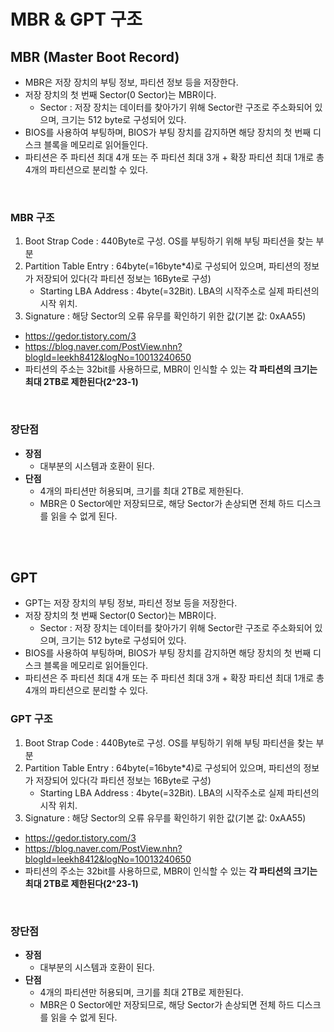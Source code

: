 # MBR & GPT 구조


## MBR (Master Boot Record)
* MBR은 저장 장치의 부팅 정보, 파티션 정보 등을 저장한다.
* 저장 장치의 첫 번째 Sector(0 Sector)는 MBR이다.
    * Sector : 저장 장치는 데이터를 찾아가기 위해 Sector란 구조로 주소화되어 있으며, 크기는 512 byte로 구성되어 있다.
* BIOS를 사용하여 부팅하며, BIOS가 부팅 장치를 감지하면 해당 장치의 첫 번째 디스크 블록을 메모리로 읽어들인다.
* 파티션은 주 파티션 최대 4개 또는 주 파티션 최대 3개 + 확장 파티션 최대 1개로 총 4개의 파티션으로 분리할 수 있다.
</br>

### MBR 구조
1. Boot Strap Code : 440Byte로 구성. OS를 부팅하기 위해 부팅 파티션을 찾는 부분
2. Partition Table Entry : 64byte(=16byte*4)로 구성되어 있으며, 파티션의 정보가 저장되어 있다(각 파티션 정보는 16Byte로 구성)
    * Starting LBA Address : 4byte(=32Bit). LBA의 시작주소로 실제 파티션의 시작 위치.
3. Signature : 해당 Sector의 오류 유무를 확인하기 위한 값(기본 값: 0xAA55)
* https://gedor.tistory.com/3
* https://blog.naver.com/PostView.nhn?blogId=leekh8412&logNo=10013240650
* 파티션의 주소는 32bit를 사용하므로, MBR이 인식할 수 있는 __각 파티션의 크기는 최대 2TB로 제한된다(2^23-1)__
</br>


### 장단점
* __장점__
    * 대부분의 시스템과 호환이 된다.
* __단점__
    * 4개의 파티션만 허용되며, 크기를 최대 2TB로 제한된다.
    * MBR은 0 Sector에만 저장되므로, 해당 Sector가 손상되면 전체 하드 디스크를 읽을 수 없게 된다.
</br>
</br>


## GPT
* GPT는 저장 장치의 부팅 정보, 파티션 정보 등을 저장한다.
* 저장 장치의 첫 번째 Sector(0 Sector)는 MBR이다.
    * Sector : 저장 장치는 데이터를 찾아가기 위해 Sector란 구조로 주소화되어 있으며, 크기는 512 byte로 구성되어 있다.
* BIOS를 사용하여 부팅하며, BIOS가 부팅 장치를 감지하면 해당 장치의 첫 번째 디스크 블록을 메모리로 읽어들인다.
* 파티션은 주 파티션 최대 4개 또는 주 파티션 최대 3개 + 확장 파티션 최대 1개로 총 4개의 파티션으로 분리할 수 있다.



### GPT 구조
1. Boot Strap Code : 440Byte로 구성. OS를 부팅하기 위해 부팅 파티션을 찾는 부분
2. Partition Table Entry : 64byte(=16byte*4)로 구성되어 있으며, 파티션의 정보가 저장되어 있다(각 파티션 정보는 16Byte로 구성)
    * Starting LBA Address : 4byte(=32Bit). LBA의 시작주소로 실제 파티션의 시작 위치.
3. Signature : 해당 Sector의 오류 유무를 확인하기 위한 값(기본 값: 0xAA55)
* https://gedor.tistory.com/3
* https://blog.naver.com/PostView.nhn?blogId=leekh8412&logNo=10013240650
* 파티션의 주소는 32bit를 사용하므로, MBR이 인식할 수 있는 __각 파티션의 크기는 최대 2TB로 제한된다(2^23-1)__
</br>


### 장단점
* __장점__
    * 대부분의 시스템과 호환이 된다.
* __단점__
    * 4개의 파티션만 허용되며, 크기를 최대 2TB로 제한된다.
    * MBR은 0 Sector에만 저장되므로, 해당 Sector가 손상되면 전체 하드 디스크를 읽을 수 없게 된다.
</br>
</br>


